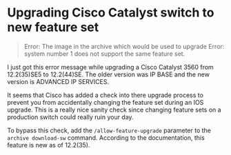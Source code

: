 # Upgrading Cisco Catalyst switch to new feature set


> Error: The image in the archive which would be used to upgrade
> Error: system number 1 does not support the same feature set.

I just got this error message while upgrading a Cisco Catalyst 3560 from 12.2(35)SE5 to 12.2(44)SE. The older version was IP BASE and the new version is ADVANCED IP SERVICES.

It seems that Cisco has added a check into there upgrade process to prevent you from accidentally changing the feature set during an IOS upgrade. This is a really nice sanity check since changing feature sets on a production switch could really ruin your day.

To bypass this check, add the `/allow-feature-upgrade` parameter to the `archive download-sw` command. According to the documentation, this feature is new as of 12.2(35).

